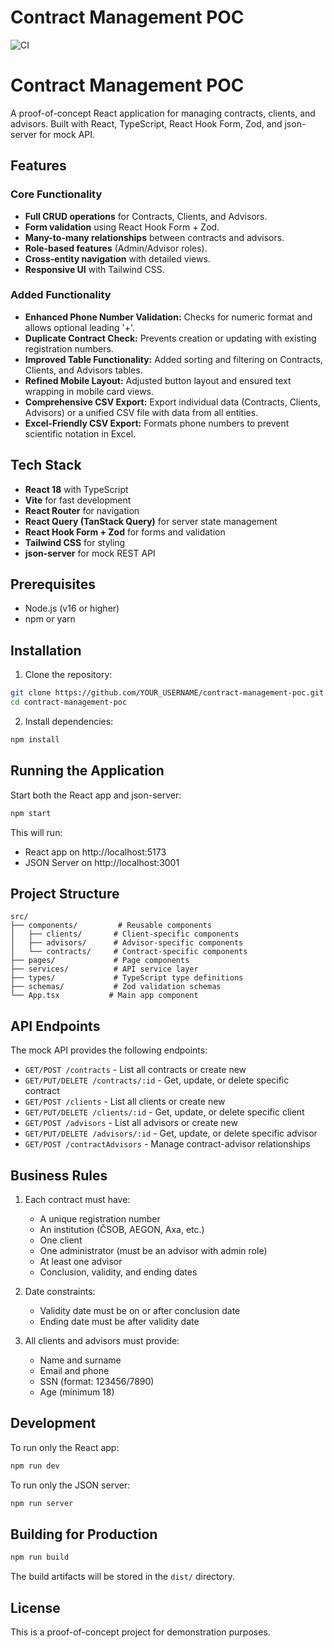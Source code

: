 # Contract Management POC

![CI](https://github.com/monoceros69/blogic-crm/workflows/CI/badge.svg)
# Contract Management POC

A proof-of-concept React application for managing contracts, clients, and advisors. Built with React, TypeScript, React Hook Form, Zod, and json-server for mock API.

## Features

### Core Functionality

- **Full CRUD operations** for Contracts, Clients, and Advisors.
- **Form validation** using React Hook Form + Zod.
- **Many-to-many relationships** between contracts and advisors.
- **Role-based features** (Admin/Advisor roles).
- **Cross-entity navigation** with detailed views.
- **Responsive UI** with Tailwind CSS.

### Added Functionality

- **Enhanced Phone Number Validation:** Checks for numeric format and allows optional leading '+'.
- **Duplicate Contract Check:** Prevents creation or updating with existing registration numbers.
- **Improved Table Functionality:** Added sorting and filtering on Contracts, Clients, and Advisors tables.
- **Refined Mobile Layout:** Adjusted button layout and ensured text wrapping in mobile card views.
- **Comprehensive CSV Export:** Export individual data (Contracts, Clients, Advisors) or a unified CSV file with data from all entities.
- **Excel-Friendly CSV Export:** Formats phone numbers to prevent scientific notation in Excel.

## Tech Stack

- **React 18** with TypeScript
- **Vite** for fast development
- **React Router** for navigation
- **React Query (TanStack Query)** for server state management
- **React Hook Form + Zod** for forms and validation
- **Tailwind CSS** for styling
- **json-server** for mock REST API

## Prerequisites

- Node.js (v16 or higher)
- npm or yarn

## Installation

1. Clone the repository:
```bash
git clone https://github.com/YOUR_USERNAME/contract-management-poc.git
cd contract-management-poc
```

2. Install dependencies:
```bash
npm install
```

## Running the Application

Start both the React app and json-server:

```bash
npm start
```

This will run:
- React app on http://localhost:5173
- JSON Server on http://localhost:3001

## Project Structure

```
src/
├── components/         # Reusable components
│   ├── clients/       # Client-specific components
│   ├── advisors/      # Advisor-specific components
│   └── contracts/     # Contract-specific components
├── pages/             # Page components
├── services/          # API service layer
├── types/             # TypeScript type definitions
├── schemas/           # Zod validation schemas
└── App.tsx           # Main app component
```

## API Endpoints

The mock API provides the following endpoints:

- `GET/POST /contracts` - List all contracts or create new
- `GET/PUT/DELETE /contracts/:id` - Get, update, or delete specific contract
- `GET/POST /clients` - List all clients or create new
- `GET/PUT/DELETE /clients/:id` - Get, update, or delete specific client
- `GET/POST /advisors` - List all advisors or create new
- `GET/PUT/DELETE /advisors/:id` - Get, update, or delete specific advisor
- `GET/POST /contractAdvisors` - Manage contract-advisor relationships

## Business Rules

1. Each contract must have:
   - A unique registration number
   - An institution (ČSOB, AEGON, Axa, etc.)
   - One client
   - One administrator (must be an advisor with admin role)
   - At least one advisor
   - Conclusion, validity, and ending dates

2. Date constraints:
   - Validity date must be on or after conclusion date
   - Ending date must be after validity date

3. All clients and advisors must provide:
   - Name and surname
   - Email and phone
   - SSN (format: 123456/7890)
   - Age (minimum 18)

## Development

To run only the React app:
```bash
npm run dev
```

To run only the JSON server:
```bash
npm run server
```

## Building for Production

```bash
npm run build
```

The build artifacts will be stored in the `dist/` directory.

## License

This is a proof-of-concept project for demonstration purposes.